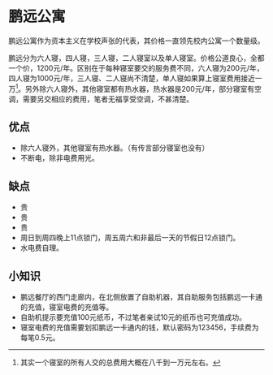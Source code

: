 # 鹏远公寓

鹏远公寓作为资本主义在学校声张的代表，其价格一直领先校内公寓一个数量级。

鹏远分为六人寝，四人寝，三人寝，二人寝室以及单人寝室。价格公道良心，全都一个价，1200元/年。区别在于每种寝室要交的服务费不同，六人寝为200元/年，四人寝为1000元/年，三人寝、二人寝尚不清楚，单人寝如果算上寝室费用接近一万[^1]。另外除六人寝外，其他寝室都有热水器，热水器是200元/年，部分寝室有空调，需要另交相应的费用，笔者无福享受空调，不甚清楚。

## 优点

* 除六人寝外，其他寝室有热水器。（有传言部分寝室也没有）
* 不断电，除非电费用光。

## 缺点

* 贵
* 贵
* 贵
* 周日到周四晚上11点锁门，周五周六和非最后一天的节假日12点锁门。
* 水电费自理。

## 小知识

* 鹏远餐厅的西门走廊内，在北侧放置了自助机器，其自助服务包括鹏远一卡通的充值，寝室电费的充值等。
* 自助机提示要充值100元纸币，不过笔者亲试10元的纸币也可充值成功。
* 寝室电费的充值需要划扣鹏远一卡通内的钱，默认密码为123456，手续费为每笔0.5元。

[^1]: 其实一个寝室的所有人交的总费用大概在八千到一万元左右。
